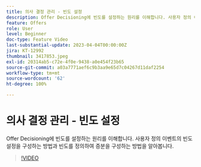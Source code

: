 ```yaml
---
title: 의사 결정 관리 - 빈도 설정
description: Offer Decisioning에 빈도를 설정하는 원리를 이해합니다. 사용자 정의 이벤트의 빈도 설정을 구성하는 방법과 빈도를 정의하여 증분을 구성하는 방법을 알아봅니다.
feature: Offers
role: User
level: Beginner
doc-type: Feature Video
last-substantial-update: 2023-04-04T00:00:00Z
jira: KT-12992
thumbnail: 3417853.jpeg
exl-id: 20314ab5-c72e-4f0e-9438-a0e454f23b65
source-git-commit: a03a7771aef6c9b3aa9e65d7c04267d11daf2254
workflow-type: tm+mt
source-wordcount: '62'
ht-degree: 100%

---
```


# 의사 결정 관리 - 빈도 설정

Offer Decisioning에 빈도를 설정하는 원리를 이해합니다. 사용자 정의 이벤트의 빈도 설정을 구성하는 방법과 빈도를 정의하여 증분을 구성하는 방법을 알아봅니다.

>[!VIDEO](https://video.tv.adobe.com/v/3417853/?quality=12&learn=on)
